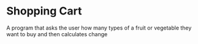 # Shopping Cart

A program that asks the user how many types of a fruit or vegetable they want to buy and then calculates change
